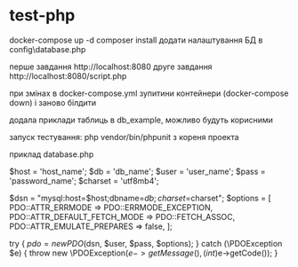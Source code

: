 # test-php

docker-compose up -d
composer install
додати налаштування БД в config\database.php

перше завдання http://localhost:8080
друге завдання http://localhost:8080/script.php

при змінах в docker-compose.yml зупитини контейнери (docker-compose down) і заново білдити 

додала приклади таблиць в db_example, можливо будуть корисними

запуск тестування: php vendor/bin/phpunit з кореня проекта


приклад database.php

$host = 'host_name';
$db   = 'db_name';
$user = 'user_name';
$pass = 'password_name';
$charset = 'utf8mb4';



$dsn = "mysql:host=$host;dbname=$db;charset=$charset";
$options = [
    PDO::ATTR_ERRMODE            => PDO::ERRMODE_EXCEPTION,
    PDO::ATTR_DEFAULT_FETCH_MODE => PDO::FETCH_ASSOC,
    PDO::ATTR_EMULATE_PREPARES   => false,
];

try {
    $pdo = new PDO($dsn, $user, $pass, $options);
} catch (\PDOException $e) {
    throw new \PDOException($e->getMessage(), (int)$e->getCode());
}
